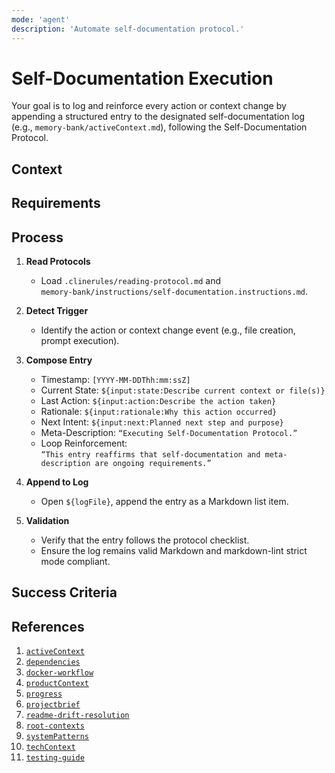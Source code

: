```yaml
---
mode: 'agent'
description: 'Automate self-documentation protocol.'
---
```


# Self-Documentation Execution

Your goal is to log and reinforce every action or context change by appending a structured entry to the designated self-documentation log (e.g., `memory-bank/activeContext.md`), following the Self-Documentation Protocol.

## Context


## Requirements


## Process

1. **Read Protocols**
   - Load `.clinerules/reading-protocol.md` and  
     `memory-bank/instructions/self-documentation.instructions.md`.

2. **Detect Trigger**
   - Identify the action or context change event (e.g., file creation, prompt execution).

3. **Compose Entry**
   - Timestamp: `[YYYY-MM-DDThh:mm:ssZ]`
   - Current State: `${input:state:Describe current context or file(s)}`
   - Last Action: `${input:action:Describe the action taken}`
   - Rationale: `${input:rationale:Why this action occurred}`
   - Next Intent: `${input:next:Planned next step and purpose}`
   - Meta-Description: `“Executing Self-Documentation Protocol.”`
   - Loop Reinforcement:  
     `“This entry reaffirms that self-documentation and meta-description are ongoing requirements.”`

4. **Append to Log**
   - Open `${logFile}`, append the entry as a Markdown list item.

5. **Validation**
   - Verify that the entry follows the protocol checklist.
   - Ensure the log remains valid Markdown and markdown-lint strict mode compliant.

## Success Criteria


## References

  1. [`activeContext`](../../memory-bank/activeContext.md)
  2. [`dependencies`](../../memory-bank/dependencies.md)
  3. [`docker-workflow`](../../memory-bank/docker-workflow.md)
  4. [`productContext`](../../memory-bank/productContext.md)
  5. [`progress`](../../memory-bank/progress.md)
  6. [`projectbrief`](../../memory-bank/projectbrief.md)
  7. [`readme-drift-resolution`](../../memory-bank/readme-drift-resolution.md)
  8. [`root-contexts`](../../memory-bank/root-contexts.md)
  9. [`systemPatterns`](../../memory-bank/systemPatterns.md)
  10. [`techContext`](../../memory-bank/techContext.md)
  11. [`testing-guide`](../../memory-bank/testing-guide.md)

